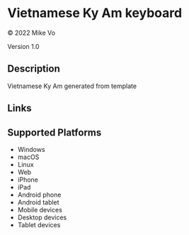 Vietnamese Ky Am keyboard
==============

© 2022 Mike Vo

Version 1.0

Description
-----------

Vietnamese Ky Am generated from template

Links
-----

Supported Platforms
-------------------
 * Windows
 * macOS
 * Linux
 * Web
 * iPhone
 * iPad
 * Android phone
 * Android tablet
 * Mobile devices
 * Desktop devices
 * Tablet devices

